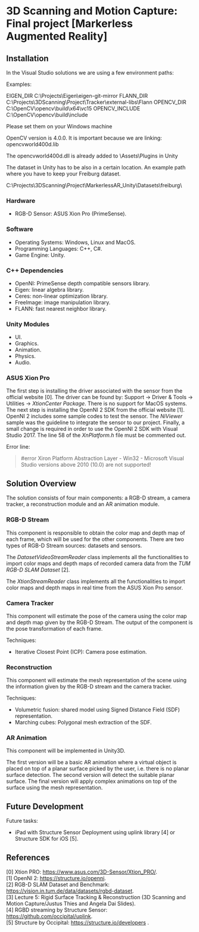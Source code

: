 # 3D Scanning and Motion Capture: Final project [Markerless Augmented Reality]

## Installation
In the Visual Studio solutions we are using a few environment paths:

Examples:

EIGEN_DIR       C:\Projects\Eigen\eigen-git-mirror
FLANN_DIR       C:\Projects\3DScanning\Project\Tracker\external-libs\Flann
OPENCV_DIR      C:\OpenCV\opencv\build\x64\vc15
OPENCV_INCLUDE  C:\OpenCV\opencv\build\include

Please set them on your Windows machine

OpenCV version is 4.0.0. It is important because we are linking: opencvworld400d.lib

The opencvworld400d.dll is already added to \Assets\Plugins in Unity

The dataset in Unity has to be also in a certain location.
An example path where you have to keep your Freiburg dataset.

C:\Projects\3DScanning\Project\MarkerlessAR_Unity\Datasets\freiburg\

### Hardware
* RGB-D Sensor: ASUS Xion Pro (PrimeSense).

### Software
* Operating Systems: Windows, Linux and MacOS.
* Programming Languages: C++, C#.
* Game Engine: Unity.

### C++ Dependencies
* OpenNI: PrimeSense depth compatible sensors library.
* Eigen: linear algebra library.
* Ceres: non-linear optimization library.
* FreeImage: image manipulation library.
* FLANN: fast nearest neighbor library.

### Unity Modules
* UI.
* Graphics.
* Animation.
* Physics.
* Audio.

### ASUS Xion Pro

The first step is installing the driver associated with the sensor from the official website [0]. The driver can be found by: Support -> Driver & Tools -> Utilities -> *XtionCenter Package*. There is no support for MacOS systems. The next step is installing the OpenNI 2 SDK from the official website [1]. OpenNI 2 includes some sample codes to test the sensor. The *NiViewer* sample was the guideline to integrate the sensor to our project. Finally, a small change is required in order to use the OpenNI 2 SDK with Visual Studio 2017. The line 58 of the *XnPlatform.h* file must be commented out.

Error line:  
> #error Xiron Platform Abstraction Layer - Win32 - Microsoft Visual Studio versions above 2010 (10.0) are not supported!

## Solution Overview

The solution consists of four main components: a RGB-D stream, a camera tracker, a reconstruction module and an AR animation module.

### RGB-D Stream

This component is responsible to obtain the color map and depth map of each frame, which will be used for the other components. There are two types of RGB-D Stream sources: datasets and sensors.

The *DatasetVideoStreamReader* class implements all the functionalities to import color maps and depth maps of recorded camera data from the *TUM RGB-D SLAM Dataset* [2].

The *XtionStreamReader* class implements all the functionalities to import color maps and depth maps in real time from the ASUS Xion Pro sensor.  

### Camera Tracker

This component will estimate the pose of the camera using the color map and depth map given by the RGB-D Stream. The output of the component is the pose transformation of each frame.

Techniques:
* Iterative Closest Point (ICP): Camera pose estimation.

### Reconstruction

This component will estimate the mesh representation of the scene using the information given by the RGB-D stream and the camera tracker.

Techniques:
* Volumetric fusion: shared model using Signed Distance Field (SDF) representation.
* Marching cubes: Polygonal mesh extraction of the SDF.

### AR Animation

This component will be implemented in Unity3D.

The first version will be a basic AR animation where a virtual object is placed on top of a planar surface picked by the user, i.e. there is no planar surface detection. The second version will detect the suitable planar surface. The final version will apply complex animations on top of the surface using the mesh representation.

## Future Development

Future tasks:
* iPad with Structure Sensor Deployment using uplink library [4] or Structure SDK for iOS [5].

## References

[0] Xtion PRO: https://www.asus.com/3D-Sensor/Xtion_PRO/.     
[1] OpenNI 2: https://structure.io/openni.  
[2] RGB-D SLAM Dataset and Benchmark: https://vision.in.tum.de/data/datasets/rgbd-dataset.  
[3] Lecture 5: Rigid Surface Tracking & Reconstruction (3D Scanning and Motion Capture/Justus Thies and Angela Dai Slides).  
[4] RGBD streaming by Structure Sensor: https://github.com/occipital/uplink.  
[5] Structure by Occipital: https://structure.io/developers .  